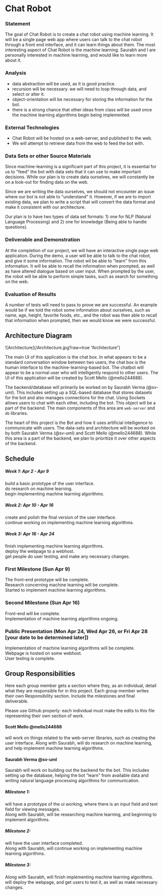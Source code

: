 # Chat Robot

### Statement
The goal of Chat Robot is to create a chat robot using machine learning. It will be a single page web app where users can talk to the chat robot through a front end interface, and it can learn things about them. The most interesting aspect of Chat Robot is the machine learning. Saurabh and I are personally interested in machine learning, and would like to learn more about it.

### Analysis
- data abstraction will be used, as it is good practice.
- recursion will be necessary. we will need to loop through data, and select or alter it.
- object-orientation will be necessary for storing the information for the bot.
- there is a strong chance that other ideas from class will be used once the machine learning algorithms begin being implemented.

### External Technologies
- Chat Robot will be hosted on a web-server, and published to the web.  
- We will attempt to retrieve data from the web to feed the bot with.

### Data Sets or other Source Materials
Since machine-learning is a significant part of this project, it is essential for us to "feed" the bot with data sets that it can use to make important decisions. While our plan is to create data ourselves, we will constantly be on a look-out for finding data on the web.

Since we are writing the data ourselves, we should not encounter an issue where our bot is not able to "understand" it. However, if we are to import existing data, we plan to write a script that will convert the data format and make it consistent with our architecture.

Our plan is to have two types of data set formats: 1) one for NLP (Natural Language Processing) and 2) one for knowledge (Being able to handle questions).

### Deliverable and Demonstration
At the completion of our project, we will have an interactive single page web application. During the demo, a user will be able to talk
to the chat robot, and give it some information. The robot wil be able to "learn" from this information. It will be able to recall the information when prompted, as well as have altered dialogue based on user input. When prompted by the user, the robot will be able to perform simple tasks, such as search for something on the web.

### Evaluation of Results
A number of tests will need to pass to prove we are successful. An example would be if we told the robot some information about 
ourselves, such as name, age, height, favorite foods, etc., and the robot was then able to recall that information when prompted, then
we would know we were successful.

## Architecture Diagram
![Architecture](/Architecture.jpg?raw=true “Architecture”)

The main UI of this application is the chat box. In what appears to be a standard conversation window between two users, the chat box is the human interface to the machine-learning-based bot. The chatbot will appear to be a normal user who will intelligently respond to other users. The UI of this application will be created by Scott Mello (@mello244688).

The backend/database will primarily be worked on by Saurabh Verma (@sv-uml). This includes setting up a SQL-based database that stores datasets for the bot and also manages connections for the chat. Using Sockets allows users to chat with each other, including the bot. This object will be a part of the backend. The main components of this area are `web-server` and `db` libraries.

The heart of this project is the Bot and how it uses artificial intelligence to communicate with users. The data-sets and architecture will be worked on by both Saurabh Verma (@sv-uml) and Scott Mello (@mello244688). While this area is a part of the backend, we plan to prioritize it over other aspects of the backend.

## Schedule
##### Week 1: Apr 2 - Apr 9
build a basic prototype of the user interface.  
do research on machine learning.  
begin implementing machine learning algorithms.  
##### Week 2: Apr 10 - Apr 16
create and polish the final version of the user interface.  
continue working on implementing machine learning algorithms.  
##### Week 3: Apr 16 - Apr 24
finish implementing machine learning algorithms.  
deploy the webpage to a webhost.  
get people do user testing, and make any necessary changes.  


### First Milestone (Sun Apr 9)
The front-end prototype will be complete.  
Research concerning machine learning will be complete.  
Started to implement machine learning algorithms.  

### Second Milestone (Sun Apr 16)
Front-end will be complete.  
Implementation of machine learning algorithms ongoing.  

### Public Presentation (Mon Apr 24, Wed Apr 26, or Fri Apr 28 [your date to be determined later])
Implementation of machine learning algorithms will be complete.  
Webpage is hosted on some webhost.  
User testing is complete.

## Group Responsibilities
Here each group member gets a section where they, as an individual, detail what they are responsible for in this project. Each group member writes their own Responsibility section. Include the milestones and final deliverable.

Please use Github properly: each individual must make the edits to this file representing their own section of work.

#### Scott Mello @mello244688
will work on things related to the web-server libraries, such as creating the user interface. Along with Saurabh, will do research on
machine learning, and help implement machine learning algorithms.

#### Saurabh Verma @sv-uml
Saurabh will work on building out the backend for the bot. This includes setting up the database, helping the bot "learn" from available data and writing natural language processing algorithms for communication.


##### Milestone 1:
will have a prototype of the ui working, where there is an input field and text field for viewing messages.  
Along with Saurabh, will be researching machine learning, and beginning to implement algorithms.  
##### Milestone 2:
will have the user interface completed.  
Along with Saurabh, will continue working on implementing machine learning algorithms.  
##### Milestone 3:
Along with Saurabh, will finish implementing machine learning algorithms.  
will deploy the webpage, and get users to test it, as well as make necessary changes.
